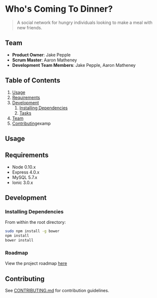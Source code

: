 # Who's Coming To Dinner?

> A social network for hungry individuals looking to make a meal with new friends.

## Team

  - __Product Owner__: Jake Pepple 
  - __Scrum Master__: Aaron Matheney
  - __Development Team Members__: Jake Pepple, Aaron Matheney

## Table of Contents

1. [Usage](#Usage)
1. [Requirements](#requirements)
1. [Development](#development)
    1. [Installing Dependencies](#installing-dependencies)
    1. [Tasks](#tasks)
1. [Team](#team)
1. [Contributing](#contributing)examp

## Usage

> 

## Requirements

- Node 0.10.x
- Express 4.0.x
- MySQL 5.7.x
- Ionic 3.0.x 

## Development

### Installing Dependencies

From within the root directory:

```sh
sudo npm install -g bower
npm install
bower install
```

### Roadmap

View the project roadmap [here](LINK_TO_PROJECT_ISSUES)



## Contributing

See [CONTRIBUTING.md](CONTRIBUTING.md) for contribution guidelines.